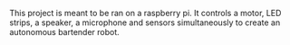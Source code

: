 This project is meant to be ran on a raspberry pi. 
It controls a motor, LED strips, a speaker, a microphone and sensors simultaneously to create an autonomous bartender robot.

